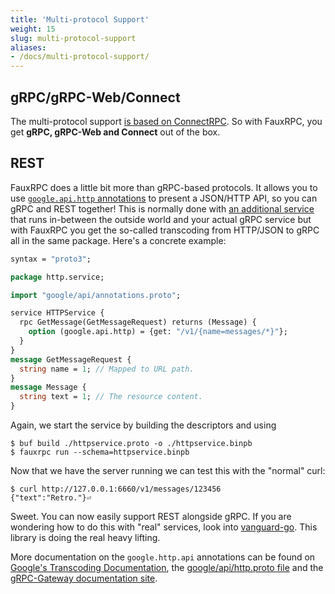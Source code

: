 ```yaml
---
title: 'Multi-protocol Support'
weight: 15
slug: multi-protocol-support
aliases:
- /docs/multi-protocol-support/
---
```


## gRPC/gRPC-Web/Connect
The multi-protocol support [is based on ConnectRPC](https://connectrpc.com/docs/multi-protocol/). So with FauxRPC, you get **gRPC, gRPC-Web and Connect** out of the box.

## REST
FauxRPC does a little bit more than gRPC-based protocols. It allows you to use [`google.api.http` annotations](https://grpc-ecosystem.github.io/grpc-gateway/docs/tutorials/adding_annotations/) to present a JSON/HTTP API, so you can gRPC and REST together! This is normally done with [an additional service](https://github.com/grpc-ecosystem/grpc-gateway) that runs in-between the outside world and your actual gRPC service but with FauxRPC you get the so-called transcoding from HTTP/JSON to gRPC all in the same package. Here's a concrete example:

```protobuf
syntax = "proto3";

package http.service;

import "google/api/annotations.proto";

service HTTPService {
  rpc GetMessage(GetMessageRequest) returns (Message) {
    option (google.api.http) = {get: "/v1/{name=messages/*}"};
  }
}
message GetMessageRequest {
  string name = 1; // Mapped to URL path.
}
message Message {
  string text = 1; // The resource content.
}
```

Again, we start the service by building the descriptors and using
```
$ buf build ./httpservice.proto -o ./httpservice.binpb
$ fauxrpc run --schema=httpservice.binpb
```

Now that we have the server running we can test this with the "normal" curl:
```shell
$ curl http://127.0.0.1:6660/v1/messages/123456
{"text":"Retro."}⏎
```
Sweet. You can now easily support REST alongside gRPC. If you are wondering how to do this with "real" services, look into [vanguard-go](https://github.com/connectrpc/vanguard-go). This library is doing the real heavy lifting.

More documentation on the `google.http.api` annotations can be found on [Google's Transcoding Documentation](https://cloud.google.com/endpoints/docs/grpc/transcoding), the [google/api/http.proto file](https://github.com/googleapis/googleapis/blob/master/google/api/http.proto) and the [gRPC-Gateway documentation site](https://grpc-ecosystem.github.io/grpc-gateway/docs/mapping/examples/).
